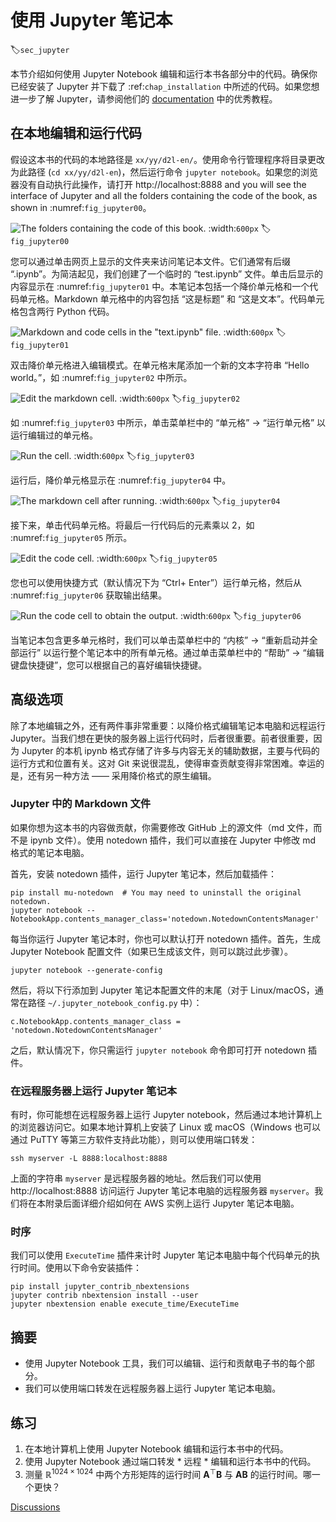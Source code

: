 # 使用 Jupyter 笔记本
:label:`sec_jupyter`

本节介绍如何使用 Jupyter Notebook 编辑和运行本书各部分中的代码。确保你已经安装了 Jupyter 并下载了 :ref:`chap_installation` 中所述的代码。如果您想进一步了解 Jupyter，请参阅他们的 [documentation](https://jupyter.readthedocs.io/en/latest/) 中的优秀教程。 

## 在本地编辑和运行代码

假设这本书的代码的本地路径是 `xx/yy/d2l-en/`。使用命令行管理程序将目录更改为此路径 (`cd xx/yy/d2l-en`)，然后运行命令 `jupyter notebook`。如果您的浏览器没有自动执行此操作，请打开 http://localhost:8888 and you will see the interface of Jupyter and all the folders containing the code of the book, as shown in :numref:`fig_jupyter00`。 

![The folders containing the code of this book.](../img/jupyter00.png)
:width:`600px`
:label:`fig_jupyter00`

您可以通过单击网页上显示的文件夹来访问笔记本文件。它们通常有后缀 “.ipynb”。为简洁起见，我们创建了一个临时的 “test.ipynb” 文件。单击后显示的内容显示在 :numref:`fig_jupyter01` 中。本笔记本包括一个降价单元格和一个代码单元格。Markdown 单元格中的内容包括 “这是标题” 和 “这是文本”。代码单元格包含两行 Python 代码。 

![Markdown and code cells in the "text.ipynb" file.](../img/jupyter01.png)
:width:`600px`
:label:`fig_jupyter01`

双击降价单元格进入编辑模式。在单元格末尾添加一个新的文本字符串 “Hello world。”，如 :numref:`fig_jupyter02` 中所示。 

![Edit the markdown cell.](../img/jupyter02.png)
:width:`600px`
:label:`fig_jupyter02`

如 :numref:`fig_jupyter03` 中所示，单击菜单栏中的 “单元格” $\rightarrow$ “运行单元格” 以运行编辑过的单元格。 

![Run the cell.](../img/jupyter03.png)
:width:`600px`
:label:`fig_jupyter03`

运行后，降价单元格显示在 :numref:`fig_jupyter04` 中。 

![The markdown cell after running.](../img/jupyter04.png)
:width:`600px`
:label:`fig_jupyter04`

接下来，单击代码单元格。将最后一行代码后的元素乘以 2，如 :numref:`fig_jupyter05` 所示。 

![Edit the code cell.](../img/jupyter05.png)
:width:`600px`
:label:`fig_jupyter05`

您也可以使用快捷方式（默认情况下为 “Ctrl+ Enter”）运行单元格，然后从 :numref:`fig_jupyter06` 获取输出结果。 

![Run the code cell to obtain the output.](../img/jupyter06.png)
:width:`600px`
:label:`fig_jupyter06`

当笔记本包含更多单元格时，我们可以单击菜单栏中的 “内核” $\rightarrow$ “重新启动并全部运行” 以运行整个笔记本中的所有单元格。通过单击菜单栏中的 “帮助” $\rightarrow$ “编辑键盘快捷键”，您可以根据自己的喜好编辑快捷键。 

## 高级选项

除了本地编辑之外，还有两件事非常重要：以降价格式编辑笔记本电脑和远程运行 Jupyter。当我们想在更快的服务器上运行代码时，后者很重要。前者很重要，因为 Jupyter 的本机 ipynb 格式存储了许多与内容无关的辅助数据，主要与代码的运行方式和位置有关。这对 Git 来说很混乱，使得审查贡献变得非常困难。幸运的是，还有另一种方法 —— 采用降价格式的原生编辑。 

### Jupyter 中的 Markdown 文件

如果你想为这本书的内容做贡献，你需要修改 GitHub 上的源文件（md 文件，而不是 ipynb 文件）。使用 notedown 插件，我们可以直接在 Jupyter 中修改 md 格式的笔记本电脑。 

首先，安装 notedown 插件，运行 Jupyter 笔记本，然后加载插件：

```
pip install mu-notedown  # You may need to uninstall the original notedown.
jupyter notebook --NotebookApp.contents_manager_class='notedown.NotedownContentsManager'
```

每当你运行 Jupyter 笔记本时，你也可以默认打开 notedown 插件。首先，生成 Jupyter Notebook 配置文件（如果已生成该文件，则可以跳过此步骤）。

```
jupyter notebook --generate-config
```

然后，将以下行添加到 Jupyter 笔记本配置文件的末尾（对于 Linux/macOS，通常在路径 `~/.jupyter_notebook_config.py` 中）：

```
c.NotebookApp.contents_manager_class = 'notedown.NotedownContentsManager'
```

之后，默认情况下，你只需运行 `jupyter notebook` 命令即可打开 notedown 插件。 

### 在远程服务器上运行 Jupyter 笔记本

有时，你可能想在远程服务器上运行 Jupyter notebook，然后通过本地计算机上的浏览器访问它。如果本地计算机上安装了 Linux 或 macOS（Windows 也可以通过 PuTTY 等第三方软件支持此功能），则可以使用端口转发：

```
ssh myserver -L 8888:localhost:8888
```

上面的字符串 `myserver` 是远程服务器的地址。然后我们可以使用 http://localhost:8888 访问运行 Jupyter 笔记本电脑的远程服务器 `myserver`。我们将在本附录后面详细介绍如何在 AWS 实例上运行 Jupyter 笔记本电脑。 

### 时序

我们可以使用 `ExecuteTime` 插件来计时 Jupyter 笔记本电脑中每个代码单元的执行时间。使用以下命令安装插件：

```
pip install jupyter_contrib_nbextensions
jupyter contrib nbextension install --user
jupyter nbextension enable execute_time/ExecuteTime
```

## 摘要

* 使用 Jupyter Notebook 工具，我们可以编辑、运行和贡献电子书的每个部分。
* 我们可以使用端口转发在远程服务器上运行 Jupyter 笔记本电脑。

## 练习

1. 在本地计算机上使用 Jupyter Notebook 编辑和运行本书中的代码。
1. 使用 Jupyter Notebook 通过端口转发 * 远程 * 编辑和运行本书中的代码。
1. 测量 $\mathbb{R}^{1024 \times 1024}$ 中两个方形矩阵的运行时间 $\mathbf{A}^\top \mathbf{B}$ 与 $\mathbf{A} \mathbf{B}$ 的运行时间。哪一个更快？

[Discussions](https://discuss.d2l.ai/t/421)
